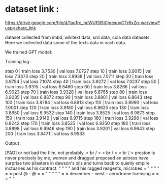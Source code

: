 
# dataset link : 

https://drive.google.com/file/d/1au1rc_hcWUfSl5t0ipesuvCTr6xZq-wc/view?usp=share_link

dataset collected from imbd, wikitext data, snli data, cola data datasets. Here we collected data some of the texts data in each data.

We trained GPT model:

Training log :

step          0 | train loss 3.7530 | val loss 7.0727
step         10 | train loss 3.9015 | val loss 7.3473
step         20 | train loss 3.8938 | val loss 7.0711
step         30 | train loss 3.9754 | val loss 7.1074
step         40 | train loss 3.9272 | val loss 7.0237
step         50 | train loss 3.9315 | val loss 6.8460
step         60 | train loss 3.8266 | val loss 6.9023
step         70 | train loss 3.9328 | val loss 6.8765
step         80 | train loss 3.9035 | val loss 6.8372
step         90 | train loss 3.8801 | val loss 6.8643
step        100 | train loss 3.8784 | val loss 6.8913
step        110 | train loss 3.8990 | val loss 7.0001
step        120 | train loss 3.9180 | val loss 6.9625
step        130 | train loss 3.8650 | val loss 6.9532
step        140 | train loss 3.8525 | val loss 6.9873
step        150 | train loss 3.9149 | val loss 6.9715
step        160 | train loss 3.9298 | val loss 6.8242
step        170 | train loss 3.8535 | val loss 6.9350
step        180 | train loss 3.8898 | val loss 6.9946
step        190 | train loss 3.9201 | val loss 6.9643
step        200 | train loss 3.8471 | val loss 6.9533


Output :

[PAD] or not bad the film, not probably. < br / > < br / > < br / > preston is never precisely by me, women and dragged proposed an actress have surprise two pilasters in dawson's oils and turns back to quietly empire inctuaries as his contract. " " " " and his ragged reagents, microbes = " " " " = = post @ - @ = = " " " " " = = december – west – aerodrome licensing = = = " "

